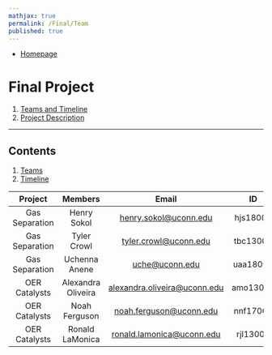 ```yaml
---
mathjax: true
permalink: /Final/Team
published: true
---
```

* [Homepage](/CHEG-5395-4995/)
# Final Project #
1. [Teams and Timeline](/CHEG-5395-4995/Final/Team)
2. [Project Description](/CHEG-5395-4995/Final/Project)

____

## Contents
1. [Teams](#team)
2. [Timeline](#time)

<a name='team'></a>

| Project       | Members       | Email |    ID    |
|:-------------:|:-------------:| :-----:|:------------:|
| Gas Separation| Henry Sokol   |henry.sokol@uconn.edu|hjs18001|
| Gas Separation| Tyler Crowl   |tyler.crowl@uconn.edu|tbc13004|
| Gas Separation| Uchenna Anene |uche@uconn.edu|uaa18001|
| OER Catalysts| Alexandra Oliveira|alexandra.oliveira@uconn.edu|amo13017|
| OER Catalysts | Noah Ferguson |noah.ferguson@uconn.edu|nnf17001|
| OER Catalysts| Ronald LaMonica|ronald.lamonica@uconn.edu|rjl13004|
